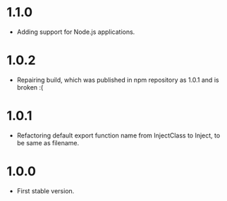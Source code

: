 # 1.1.0
* Adding support for Node.js applications.

# 1.0.2
* Repairing build, which was published in npm repository as 1.0.1 and is broken :(

# 1.0.1
* Refactoring default export function name from InjectClass to Inject, to be same as filename.

# 1.0.0
* First stable version.